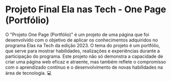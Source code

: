 # Projeto Final Ela nas Tech - One Page (Portfólio)

O "Projeto One Page (Portfólio)" é um projeto de uma página que foi desenvolvido com o objetivo de aplicar os conhecimentos adquiridos no programa Elas na Tech da edição 2023. O tema do projeto é um portfólio, que serve para mostrar habilidades, realizações e experiências durante a participação do programa. Este projeto não só demonstra a capacidade de criar uma página web eficaz e atraente, mas também reflete o compromisso com o aprendizado contínuo e o desenvolvimento de novas habilidades na área de tecnologia. 💻
